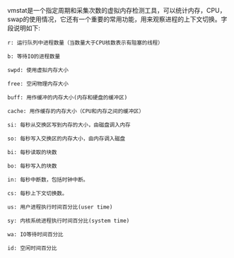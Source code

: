 vmstat是一个指定周期和采集次数的虚拟内存检测工具，可以统计内存，CPU，swap的使用情况，它还有一个重要的常用功能，用来观察进程的上下文切换。字段说明如下:

```
r: 运行队列中进程数量（当数量大于CPU核数表示有阻塞的线程）

b: 等待IO的进程数量

swpd: 使用虚拟内存大小

free: 空闲物理内存大小

buff: 用作缓冲的内存大小(内存和硬盘的缓冲区)

cache: 用作缓存的内存大小（CPU和内存之间的缓冲区）

si: 每秒从交换区写到内存的大小，由磁盘调入内存

so: 每秒写入交换区的内存大小，由内存调入磁盘

bi: 每秒读取的块数

bo: 每秒写入的块数

in: 每秒中断数，包括时钟中断。

cs: 每秒上下文切换数。

us: 用户进程执行时间百分比(user time)

sy: 内核系统进程执行时间百分比(system time)

wa: IO等待时间百分比

id: 空闲时间百分比
```
